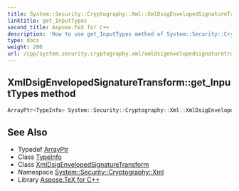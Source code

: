 ```yaml
---
title: System::Security::Cryptography::Xml::XmlDsigEnvelopedSignatureTransform::get_InputTypes method
linktitle: get_InputTypes
second_title: Aspose.TeX for C++
description: 'How to use get_InputTypes method of System::Security::Cryptography::Xml::XmlDsigEnvelopedSignatureTransform class in C++.'
type: docs
weight: 200
url: /cpp/system.security.cryptography.xml/xmldsigenvelopedsignaturetransform/get_inputtypes/
---
```

## XmlDsigEnvelopedSignatureTransform::get_InputTypes method




```cpp
ArrayPtr<TypeInfo> System::Security::Cryptography::Xml::XmlDsigEnvelopedSignatureTransform::get_InputTypes() override
```

## See Also

* Typedef [ArrayPtr](../../../system/arrayptr/)
* Class [TypeInfo](../../../system/typeinfo/)
* Class [XmlDsigEnvelopedSignatureTransform](../)
* Namespace [System::Security::Cryptography::Xml](../../)
* Library [Aspose.TeX for C++](../../../)
